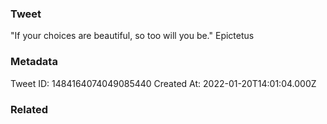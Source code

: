 ### Tweet
"If your choices are beautiful, so too will you be." Epictetus

### Metadata
Tweet ID: 1484164074049085440
Created At: 2022-01-20T14:01:04.000Z

### Related

